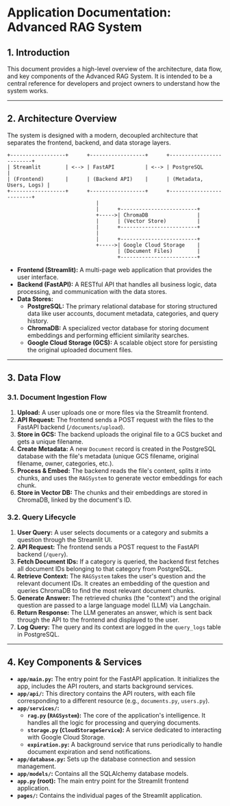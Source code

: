 # Application Documentation: Advanced RAG System

## 1. Introduction
This document provides a high-level overview of the architecture, data flow, and key components of the Advanced RAG System. It is intended to be a central reference for developers and project owners to understand how the system works.

---

## 2. Architecture Overview

The system is designed with a modern, decoupled architecture that separates the frontend, backend, and data storage layers.

```
+------------------+      +------------------+      +-------------------------+
| Streamlit        | <--> | FastAPI          | <--> | PostgreSQL              |
| (Frontend)       |      | (Backend API)    |      | (Metadata, Users, Logs) |
+------------------+      +------------------+      +-------------------------+
                             |
                             |      +-------------------------+
                             +----->| ChromaDB                |
                             |      | (Vector Store)          |
                             |      +-------------------------+
                             |
                             |      +-------------------------+
                             +----->| Google Cloud Storage    |
                                    | (Document Files)        |
                                    +-------------------------+
```

*   **Frontend (Streamlit):** A multi-page web application that provides the user interface.
*   **Backend (FastAPI):** A RESTful API that handles all business logic, data processing, and communication with the data stores.
*   **Data Stores:**
    *   **PostgreSQL:** The primary relational database for storing structured data like user accounts, document metadata, categories, and query history.
    *   **ChromaDB:** A specialized vector database for storing document embeddings and performing efficient similarity searches.
    *   **Google Cloud Storage (GCS):** A scalable object store for persisting the original uploaded document files.

---

## 3. Data Flow

### 3.1. Document Ingestion Flow

1.  **Upload:** A user uploads one or more files via the Streamlit frontend.
2.  **API Request:** The frontend sends a POST request with the files to the FastAPI backend (`/documents/upload`).
3.  **Store in GCS:** The backend uploads the original file to a GCS bucket and gets a unique filename.
4.  **Create Metadata:** A new `Document` record is created in the PostgreSQL database with the file's metadata (unique GCS filename, original filename, owner, categories, etc.).
5.  **Process & Embed:** The backend reads the file's content, splits it into chunks, and uses the `RAGSystem` to generate vector embeddings for each chunk.
6.  **Store in Vector DB:** The chunks and their embeddings are stored in ChromaDB, linked by the document's ID.

### 3.2. Query Lifecycle

1.  **User Query:** A user selects documents or a category and submits a question through the Streamlit UI.
2.  **API Request:** The frontend sends a POST request to the FastAPI backend (`/query`).
3.  **Fetch Document IDs:** If a category is queried, the backend first fetches all document IDs belonging to that category from PostgreSQL.
4.  **Retrieve Context:** The `RAGSystem` takes the user's question and the relevant document IDs. It creates an embedding of the question and queries ChromaDB to find the most relevant document chunks.
5.  **Generate Answer:** The retrieved chunks (the "context") and the original question are passed to a large language model (LLM) via Langchain.
6.  **Return Response:** The LLM generates an answer, which is sent back through the API to the frontend and displayed to the user.
7.  **Log Query:** The query and its context are logged in the `query_logs` table in PostgreSQL.

---

## 4. Key Components & Services

*   **`app/main.py`:** The entry point for the FastAPI application. It initializes the app, includes the API routers, and starts background services.
*   **`app/api/`:** This directory contains the API routers, with each file corresponding to a different resource (e.g., `documents.py`, `users.py`).
*   **`app/services/`:**
    *   **`rag.py` (`RAGSystem`):** The core of the application's intelligence. It handles all the logic for processing and querying documents.
    *   **`storage.py` (`CloudStorageService`):** A service dedicated to interacting with Google Cloud Storage.
    *   **`expiration.py`:** A background service that runs periodically to handle document expiration and send notifications.
*   **`app/database.py`:** Sets up the database connection and session management.
*   **`app/models/`:** Contains all the SQLAlchemy database models.
*   **`app.py` (root):** The main entry point for the Streamlit frontend application.
*   **`pages/`:** Contains the individual pages of the Streamlit application.
